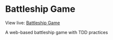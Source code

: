 # Battleship Game

View live: [Battleship Game](https://gofhilman.github.io/battleship/)

A web-based battleship game with TDD practices

